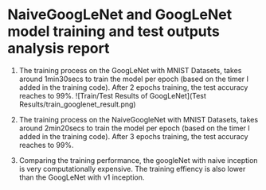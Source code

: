 # NaiveGoogLeNet and GoogLeNet model training and test outputs analysis report


1. The training process on the GoogLeNet with MNIST Datasets, takes around 1min30secs to train the model per epoch (based on the timer I added in the training code).
After 2 epochs training, the test accuracy reaches to 99%.
![Train/Test Results of GoogLeNet](Test Results/train_googlenet_result.png)

2. The training process on the NaiveGoogleNet with MNIST Datasets, takes around 2min20secs to train the model per epoch (based on the timer I added in the training code).
After 3 epochs training, the test accuracy reaches to 99%.
3. Comparing the training performance, the googleNet with naive inception is very computationally expensive.
The training effiency is also lower than the GoogLeNet with v1 inception.

